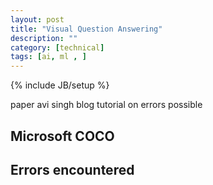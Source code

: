 ```yaml
---
layout: post
title: "Visual Question Answering"
description: ""
category: [technical]
tags: [ai, ml , ]
---
```

{% include JB/setup %}


paper 
avi singh blog 
tutorial on errors possible 

## Microsoft COCO

## Errors encountered 


